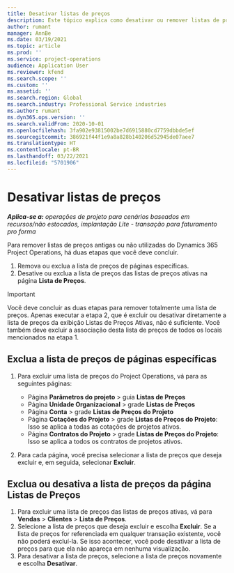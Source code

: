 ```yaml
---
title: Desativar listas de preços
description: Este tópico explica como desativar ou remover listas de preços antigas ou não utilizadas.
author: rumant
manager: AnnBe
ms.date: 03/19/2021
ms.topic: article
ms.prod: ''
ms.service: project-operations
audience: Application User
ms.reviewer: kfend
ms.search.scope: ''
ms.custom: ''
ms.assetid: ''
ms.search.region: Global
ms.search.industry: Professional Service industries
ms.author: rumant
ms.dyn365.ops.version: ''
ms.search.validFrom: 2020-10-01
ms.openlocfilehash: 3fa902e93815002be7d6915880cd7759dbbde5ef
ms.sourcegitcommit: 386921f44f1e9a8a828b140206d52945de07aee7
ms.translationtype: HT
ms.contentlocale: pt-BR
ms.lasthandoff: 03/22/2021
ms.locfileid: "5701906"
---
```

# <a name="deactivate-price-lists"></a>Desativar listas de preços 

_**Aplica-se a:** operações de projeto para cenários baseados em recursos/não estocados, implantação Lite - transação para faturamento pro forma_

Para remover listas de preços antigas ou não utilizadas do Dynamics 365 Project Operations, há duas etapas que você deve concluir. 

1. Remova ou exclua a lista de preços de páginas específicas.
2. Desative ou exclua a lista de preços das listas de preços ativas na página **Lista de Preços**.

>[!IMPORTANT]
> Você deve concluir as duas etapas para remover totalmente uma lista de preços. Apenas executar a etapa 2, que é excluir ou desativar diretamente a lista de preços da exibição Listas de Preços Ativas, não é suficiente. Você também deve excluir a associação desta lista de preços de todos os locais mencionados na etapa 1.

## <a name="delete-the-price-list-from-specific-pages"></a>Exclua a lista de preços de páginas específicas
1. Para excluir uma lista de preços do Project Operations, vá para as seguintes páginas:  

      - Página **Parâmetros do projeto** > guia **Listas de Preços**
      - Página **Unidade Organizacional** > grade **Listas de Preços**
      - Página **Conta** > grade **Listas de Preços do Projeto**
      - Página **Cotações do Projeto** > grade **Listas de Preços do Projeto**: Isso se aplica a todas as cotações de projetos ativos.
      - Página **Contratos do Projeto** > grade **Listas de Preços do Projeto**: Isso se aplica a todos os contratos de projetos ativos.

 2. Para cada página, você precisa selecionar a lista de preços que deseja excluir e, em seguida, selecionar **Excluir**. 
 
## <a name="delete-or-deactivate-the-price-list-from-the-price-lists-page"></a>Exclua ou desativa a lista de preços da página Listas de Preços
 
1. Para excluir uma lista de preços das listas de preços ativas, vá para **Vendas** > **Clientes** > **Lista de Preços**. 
2. Selecione a lista de preços que deseja excluir e escolha **Excluir**. Se a lista de preços for referenciada em qualquer transação existente, você não poderá excluí-la. Se isso acontecer, você pode desativar a lista de preços para que ela não apareça em nenhuma visualização. 
3. Para desativar a lista de preços, selecione a lista de preços novamente e escolha **Desativar**.   
